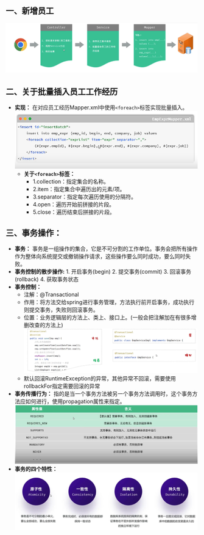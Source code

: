 ## 一、新增员工
![1748889193635](image/08.新增员工/1748889193635.png)
## 二、关于批量插入员工工作经历
* **实现：** 在对应员工经历Mapper.xml中使用`<foreach>`标签实现批量插入。
 ![1748891057569](image/08.新增员工/1748891057569.png)
  * **关于`<foreach>`标签：**
    * 1.collection：指定集合的名称。  
    * 2.item：指定集合中遍历出的元素/项。
    * 3.separator：指定每次遍历使用的分隔符。
    * 4.open：遍历开始前拼接的片段。
    * 5.close：遍历结束后拼接的片段。  
## 三、事务操作：
* **事务：** 事务是一组操作的集合，它是不可分割的工作单位。事务会把所有操作作为整体向系统提交或撤销操作请求，这些操作要么同时成功，要么同时失败。
* **事务控制的散步操作:** 1. 开启事务(begin) 2. 提交事务(commit) 3. 回滚事务(rollback) 4. 获取事务状态
* **事务控制：**
  * 注解：@Transactional
  * 作用：将方法交给spring进行事务管理，方法执行前开启事务，成功执行则提交事务，失败则回滚事务。
  * 位置：业务逻辑层的方法上、类上、接口上。(一般会把注解加在有很多增删改查的方法上)
   ![1748942075004](image/08.新增员工/1748942075004.png)
  * 默认回滚RuntimeException的异常，其他异常不回滚，需要使用rollbackFor指定需要回滚的异常
* **事务传播行为：** 指的是当一个事务方法被另一个事务方法调用时，这个事务方法应如何进行，使用propagation属性来指定。
 ![1748945776760](image/08.新增员工/1748945776760.png)
* **事务的四个特性：** 
![1748961886905](image/08.新增员工/1748961886905.png)